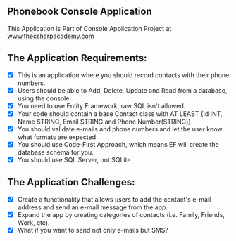Phonebook Console Application
-----------------------------

This Application is Part of Console Application Project at www.thecsharpacademy.com 

The Application Requirements:
-----------------------------

- [x] This is an application where you should record contacts
with their phone numbers.
- [x] Users should be able to Add, Delete, Update and Read from a
database, using the console.
- [x] You need to use Entity Framework, raw SQL isn't allowed.
- [x] Your code should contain a base Contact class with AT LEAST
{Id INT, Name STRING, Email STRING and Phone Number(STRING)}
- [x] You should validate e-mails and phone numbers and let the
user know what formats are expected
- [x] You should use Code-First Approach, which means EF will
create the database schema for you. 
- [x] You should use SQL Server, not SQLite

The Application Challenges:
-----------------------------

- [x] Create a functionality that allows users to add the contact's e-mail
address and send an e-mail message from the app.
- [x] Expand the app by creating categories of contacts (i.e. Family,
Friends, Work, etc).
- [x] What if you want to send not only e-mails but SMS?
